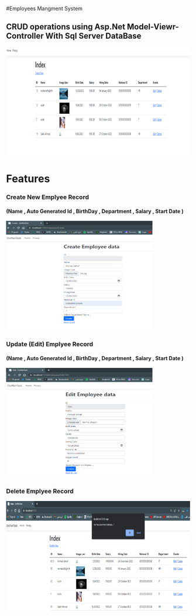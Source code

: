 #Employees Mangment System

## CRUD operations using Asp.Net Model-Viewr-Controller With Sql Server DataBase

<img src="./1.png" width=600px Height=300px></img>

# Features

### Create New Emplyee Record

#### (Name , Auto Generated Id , BirthDay , Department , Salary , Start Date )

<img src="./2.png" width=400px Height=300px></img>

### Update (Edit) Emplyee Record

#### (Name , Auto Generated Id , BirthDay , Department , Salary , Start Date )

<img src="./3.png" width=400px Height=300px></img>

### Delete Emplyee Record

<img src="./4.png" width=600px Height=300px></img>
